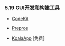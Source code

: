 ### 5.19 GUI开发和构建工具

*   [CodeKit](http://incident57.com/codekit/)

*   [Prepros](https://prepros.io/)

*   [KoalaApp](http://koala-app.com/) \[免费\]